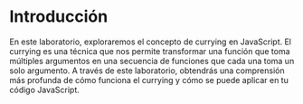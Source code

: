 # Introducción

En este laboratorio, exploraremos el concepto de currying en JavaScript. El currying es una técnica que nos permite transformar una función que toma múltiples argumentos en una secuencia de funciones que cada una toma un solo argumento. A través de este laboratorio, obtendrás una comprensión más profunda de cómo funciona el currying y cómo se puede aplicar en tu código JavaScript.
